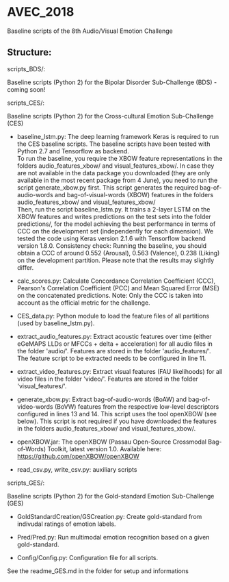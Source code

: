 # AVEC_2018
Baseline scripts of the 8th Audio/Visual Emotion Challenge

## Structure: ##

scripts_BDS/:  

Baseline scripts (Python 2) for the Bipolar Disorder Sub-Challenge (BDS) - coming soon!

scripts_CES/:  

Baseline scripts (Python 2) for the Cross-cultural Emotion Sub-Challenge (CES)

* baseline\_lstm.py: The deep learning framework Keras is required to run the CES baseline scripts. The baseline scripts have been tested with Python 2.7 and Tensorflow as backend.  
To run the baseline, you require the XBOW feature representations in the folders audio\_features\_xbow/ and visual\_features\_xbow/. In case they are not available in the data package you downloaded (they are only available in the most recent package from 4 June), you need to run the script generate\_xbow.py first. This script generates the required bag-of-audio-words and bag-of-visual-words (XBOW) features in the folders audio\_features\_xbow/ and visual\_features\_xbow/  
Then, run the script baseline\_lstm.py. It trains a 2-layer LSTM on the XBOW features and writes predictions on the test sets into the folder predictions/, for the model achieving the best performance in terms of CCC on the development set (independently for each dimension). We tested the code using Keras version 2.1.6 with Tensorflow backend version 1.8.0.
Consistency check: Running the baseline, you should obtain a CCC of around 0.552 (Arousal), 0.563 (Valence), 0.238 (Liking) on the development partition. Please note that the results may slightly differ.

* calc\_scores.py: Calculate Concordance Correlation Coefficient (CCC), Pearson's Correlation Coefficient (PCC) and Mean Squared Error (MSE) on the concatenated predictions. Note: Only the CCC is taken into account as the official metric for the challenge.

* CES\_data.py: Python module to load the feature files of all partitions (used by baseline\_lstm.py).

* extract\_audio\_features.py: Extract acoustic features over time (either eGeMAPS LLDs or MFCCs + delta + acceleration) for all audio files in the folder 'audio/'. Features are stored in the folder 'audio_features/'. The feature script to be extracted needs to be configured in line 11.

* extract\_video\_features.py: Extract visual features (FAU likelihoods) for all video files in the folder 'video/'. Features are stored in the folder 'visual_features/'.

* generate\_xbow.py: Extract bag-of-audio-words (BoAW) and bag-of-video-words (BoVW) features from the respective low-level descriptors configured in lines 13 and 14. This script uses the tool openXBOW (see below). This script is not required if you have downloaded the features in the folders audio\_features\_xbow/ and visual\_features\_xbow/.

* openXBOW.jar: The openXBOW (Passau Open-Source Crossmodal Bag-of-Words) Toolkit, latest version 1.0. Available here: https://github.com/openXBOW/openXBOW

* read\_csv.py, write\_csv.py: auxiliary scripts


scripts_GES/:

Baseline scripts (Python 2) for the Gold-standard Emotion Sub-Challenge (GES)

* GoldStandardCreation/GSCreation.py: Create gold-standard from indivudal ratings of emotion labels.

* Pred/Pred.py: Run multimodal emotion recognition based on a given gold-standard.

* Config/Config.py: Configuration file for all scripts.

See the readme_GES.md in the folder for setup and informations

